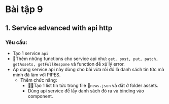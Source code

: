 # Bài tập 9
## 1. Service advanced with api http
### Yêu cầu:
- Tạo 1 service `api`
- Thêm những functions cho service api như: `get, post, put, patch, getAssets, getFullRespone` và function để xử lý error.
- Áp dụng service api này dùng cho bài vừa rồi đó là danh sách tin tức mà mình đã làm với PIPES.
  + Thêm chức năng:
    - Tạo 1 list tin tức trong file `news.json` và đặt ở folder assets.
    - Dùng api service để lấy danh sách đó ra và binding vào component.
